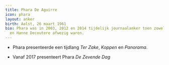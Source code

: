 ```yaml
---
title: Phara De Aguirre
icon: phara
layout: anker
birth: Aalst, 26 maart 1961
bio: Phara was in 2003, 2012 en 2014 tijdelijk journaalanker toen zowel Martine Tanghe
  en Hanne Decoutere afwezig waren.
---
```


* Phara presenteerde een tijdlang <cite>Ter Zake</cite>, <cite>Koppen</cite> en <cite>Panorama</cite>.

* Vanaf 2017 presenteert Phara <cite>De Zevende Dag</cite>
